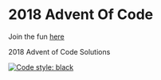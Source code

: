 # 2018 Advent Of Code
Join the fun [here](https://adventofcode.com/2018)

2018 Advent of Code Solutions

[![Code style: black](https://img.shields.io/badge/code%20style-black-000000.svg)](https://github.com/ambv/black)
